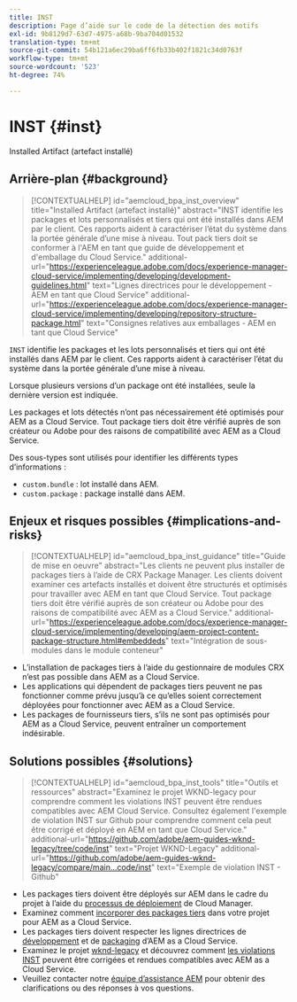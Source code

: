 ```yaml
---
title: INST
description: Page d’aide sur le code de la détection des motifs
exl-id: 9b8129d7-63d7-4975-a68b-9ba704d01532
translation-type: tm+mt
source-git-commit: 54b121a6ec29ba6ff6fb33b402f1821c34d0763f
workflow-type: tm+mt
source-wordcount: '523'
ht-degree: 74%

---
```


# INST {#inst}

Installed Artifact (artefact installé)

## Arrière-plan {#background}

>[!CONTEXTUALHELP]
>id="aemcloud_bpa_inst_overview"
>title="Installed Artifact (artefact installé)"
>abstract="INST identifie les packages et lots personnalisés et tiers qui ont été installés dans AEM par le client. Ces rapports aident à caractériser l’état du système dans la portée générale d’une mise à niveau. Tout pack tiers doit se conformer à l&#39;AEM en tant que guide de développement et d&#39;emballage du Cloud Service."
>additional-url="https://experienceleague.adobe.com/docs/experience-manager-cloud-service/implementing/developing/development-guidelines.html" text="Lignes directrices pour le développement - AEM en tant que Cloud Service"
>additional-url="https://experienceleague.adobe.com/docs/experience-manager-cloud-service/implementing/developing/repository-structure-package.html" text="Consignes relatives aux emballages - AEM en tant que Cloud Service"

`INST` identifie les packages et les lots personnalisés et tiers qui ont été installés dans AEM par le client. Ces rapports aident à caractériser l’état du système dans la portée générale d’une mise à niveau.

Lorsque plusieurs versions d’un package ont été installées, seule la dernière version est indiquée.

Les packages et lots détectés n’ont pas nécessairement été optimisés pour AEM as a Cloud Service. Tout package tiers doit être vérifié auprès de son créateur ou Adobe pour des raisons de compatibilité avec AEM as a Cloud Service.

Des sous-types sont utilisés pour identifier les différents types d’informations :

* `custom.bundle` : lot installé dans AEM.
* `custom.package` : package installé dans AEM.

## Enjeux et risques possibles {#implications-and-risks}

>[!CONTEXTUALHELP]
>id="aemcloud_bpa_inst_guidance"
>title="Guide de mise en oeuvre"
>abstract="Les clients ne peuvent plus installer de packages tiers à l’aide de CRX Package Manager. Les clients doivent examiner ces artefacts installés et doivent être structurés et optimisés pour travailler avec AEM en tant que Cloud Service. Tout package tiers doit être vérifié auprès de son créateur ou Adobe pour des raisons de compatibilité avec AEM as a Cloud Service."
>additional-url="https://experienceleague.adobe.com/docs/experience-manager-cloud-service/implementing/developing/aem-project-content-package-structure.html#embeddeds" text="Intégration de sous-modules dans le module conteneur"


* L’installation de packages tiers à l’aide du gestionnaire de modules CRX n’est pas possible dans AEM as a Cloud Service.
* Les applications qui dépendent de packages tiers peuvent ne pas fonctionner comme prévu jusqu’à ce qu’elles soient correctement déployées pour fonctionner avec AEM as a Cloud Service.
* Les packages de fournisseurs tiers, s’ils ne sont pas optimisés pour AEM as a Cloud Service, peuvent entraîner un comportement indésirable.

## Solutions possibles {#solutions}

>[!CONTEXTUALHELP]
>id="aemcloud_bpa_inst_tools"
>title="Outils et ressources"
>abstract="Examinez le projet WKND-legacy pour comprendre comment les violations INST peuvent être rendues compatibles avec AEM Cloud Service. Consultez également l&#39;exemple de violation INST sur Github pour comprendre comment cela peut être corrigé et déployé en AEM en tant que Cloud Service."
>additional-url="https://github.com/adobe/aem-guides-wknd-legacy/tree/code/inst" text="Projet WKND-Legacy"
>additional-url="https://github.com/adobe/aem-guides-wknd-legacy/compare/main...code/inst" text="Exemple de violation INST - Github"

* Les packages tiers doivent être déployés sur AEM dans le cadre du projet à l’aide du [processus de déploiement](https://experienceleague.adobe.com/docs/experience-manager-cloud-service/implementing/using-cloud-manager/deploy-code.html?lang=fr#deployment-process) de Cloud Manager.
* Examinez comment [incorporer des packages tiers](https://experienceleague.adobe.com/docs/experience-manager-cloud-service/implementing/developing/aem-project-content-package-structure.html?lang=fr#embedding-3rd-party-packages) dans votre projet pour AEM as a Cloud Service.
* Les packages tiers doivent respecter les lignes directrices de [développement](https://experienceleague.adobe.com/docs/experience-manager-cloud-service/implementing/developing/development-guidelines.html?lang=fr) et de [packaging](https://experienceleague.adobe.com/docs/experience-manager-cloud-service/implementing/developing/repository-structure-package.html?lang=fr) d’AEM as a Cloud Service.
* Examinez le projet [wknd-legacy](https://github.com/adobe/aem-guides-wknd-legacy/tree/code/inst) et découvrez comment [les violations INST](https://github.com/adobe/aem-guides-wknd-legacy/compare/main...code/inst) peuvent être corrigées et rendues compatibles avec AEM as a Cloud Service.
* Veuillez contacter notre [équipe d’assistance AEM](https://helpx.adobe.com/fr/enterprise/using/support-for-experience-cloud.html) pour obtenir des clarifications ou des réponses à vos questions.
